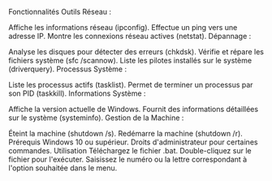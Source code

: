 Fonctionnalités
Outils Réseau :

Affiche les informations réseau (ipconfig).
Effectue un ping vers une adresse IP.
Montre les connexions réseau actives (netstat).
Dépannage :

Analyse les disques pour détecter des erreurs (chkdsk).
Vérifie et répare les fichiers système (sfc /scannow).
Liste les pilotes installés sur le système (driverquery).
Processus Système :

Liste les processus actifs (tasklist).
Permet de terminer un processus par son PID (taskkill).
Informations Système :

Affiche la version actuelle de Windows.
Fournit des informations détaillées sur le système (systeminfo).
Gestion de la Machine :

Éteint la machine (shutdown /s).
Redémarre la machine (shutdown /r).
Prérequis
Windows 10 ou supérieur.
Droits d'administrateur pour certaines commandes.
Utilisation
Téléchargez le fichier .bat.
Double-cliquez sur le fichier pour l'exécuter.
Saisissez le numéro ou la lettre correspondant à l'option souhaitée dans le menu.
